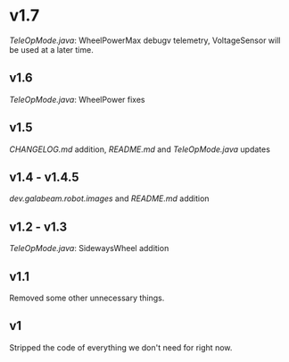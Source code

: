 # v1.7

*TeleOpMode.java*: WheelPowerMax debugv telemetry, VoltageSensor will be used at a later time.

## v1.6

*TeleOpMode.java*: WheelPower fixes

## v1.5

*CHANGELOG.md* addition, *README.md* and *TeleOpMode.java* updates

## v1.4 - v1.4.5

*dev.galabeam.robot.images* and *README.md* addition

## v1.2 - v1.3

*TeleOpMode.java*: SidewaysWheel addition

## v1.1

Removed some other unnecessary things.

## v1

Stripped the code of everything we don't need for right now.
